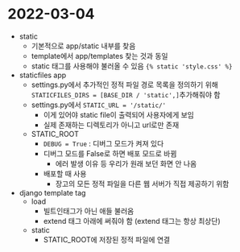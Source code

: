 # 2022-03-04

- static
  - 기본적으로 app/static 내부를 찾음
  - template에서 app/templates 찾는 것과 동일
  - static 태그를 사용해야 불러올 수 있음 `{% static 'style.css' %}`
- staticfiles app
  - settings.py에서 추가적인 정적 파일 경로 목록을 정의하기 위해 `STATICFILES_DIRS = [BASE_DIR / 'static',]`추가해줘야 함
  - settings.py에서 `STATIC_URL = '/static/'`
    - 이게 있어야 static file이 출력되어 사용자에게 보임
    - 실제 존재하는 디렉토리가 아니고 url로만 존재
  - STATIC_ROOT
    - `DEBUG = True` : 디버그 모드가 켜져 있다
    - 디버그 모드를 False로 하면 배포 모드로 바뀜
      - 에러 발생 이유 등 우리가 원래 보던 화면 안 나옴
    - 배포할 때 사용
      - 장고의 모든 정적 파일을 다른 웹 서버가 직접 제공하기 위함
- django template tag
  - load
    - 빌트인태그가 아닌 애들 불러옴
    - extend 태그 아래에 써줘야 함 (extend 태그는 항상 최상단)
  - static
    - STATIC_ROOT에 저장된 정적 파일에 연결